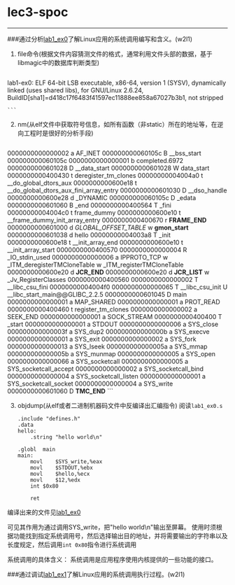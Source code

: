 # lec3-spoc
---

###通过分析[lab1_ex0](https://github.com/chyyuu/ucore_lab/blob/master/related_info/lab1/lab1-ex0.md)了解Linux应用的系统调用编写和含义。(w2l1)
 
1. file命令(根据文件内容猜测文件的格式，通常利用文件头部的数据，基于libmagic中的数据库判断类型)

	```
lab1-ex0: ELF 64-bit LSB  executable, x86-64, version 1 (SYSV), dynamically linked (uses shared libs), for GNU/Linux 2.6.24, BuildID[sha1]=d418c17f6483f41597ec11888ee858a67027b3b1, not stripped
	
	```

2. nm(从elf文件中获取符号信息，如所有函数（非static）所在的地址等，在逆向工程时是很好的分析手段)

	```
0000000000000002 a AF_INET000000000060105c B __bss_start000000000060105c 0000000000000001 b completed.69720000000000601028 D __data_start0000000000601028 W data_start0000000000400430 t deregister_tm_clones00000000004004a0 t __do_global_dtors_aux0000000000600e18 t __do_global_dtors_aux_fini_array_entry0000000000601030 D __dso_handle0000000000600e28 d _DYNAMIC000000000060105c D _edata0000000000601060 B _end0000000000400564 T _fini00000000004004c0 t frame_dummy0000000000600e10 t __frame_dummy_init_array_entry0000000000400670 r __FRAME_END__0000000000601000 d _GLOBAL_OFFSET_TABLE_                 w __gmon_start__0000000000601038 d hello00000000004003a8 T _init0000000000600e18 t __init_array_end0000000000600e10 t __init_array_start0000000000400570 0000000000000004 R _IO_stdin_used0000000000000006 a IPPROTO_TCP                 w _ITM_deregisterTMCloneTable                 w _ITM_registerTMCloneTable0000000000600e20 d __JCR_END__0000000000600e20 d __JCR_LIST__                 w _Jv_RegisterClasses0000000000400560 0000000000000002 T __libc_csu_fini00000000004004f0 0000000000000065 T __libc_csu_init                 U __libc_start_main@@GLIBC_2.2.50000000000601045 D main0000000000000001 a MAP_SHARED0000000000000001 a PROT_READ0000000000400460 t register_tm_clones0000000000000002 a SEEK_END0000000000000001 a SOCK_STREAM0000000000400400 T _start0000000000000001 a STDOUT0000000000000006 a SYS_close000000000000003f a SYS_dup2000000000000000b a SYS_execve0000000000000001 a SYS_exit0000000000000002 a SYS_fork0000000000000013 a SYS_lseek000000000000005a a SYS_mmap000000000000005b a SYS_munmap0000000000000005 a SYS_open0000000000000066 a SYS_socketcall0000000000000005 a SYS_socketcall_accept0000000000000002 a SYS_socketcall_bind0000000000000004 a SYS_socketcall_listen0000000000000001 a SYS_socketcall_socket0000000000000004 a SYS_write0000000000601060 D __TMC_END__	```	
	
	
3. objdump(从elf或者二进制机器码文件中反编译出汇编指令)
阅读`lab1_ex0.s`

	```
	.include "defines.h"
	.data
	hello:
		.string "hello world\n"
	
	.globl	main
	main:
		movl	$SYS_write,%eax
		movl	$STDOUT,%ebx
		movl	$hello,%ecx
		movl	$12,%edx
		int	$0x80
	
		ret	
	```
	
编译出来的文件见[lab1_ex0](lab1_ex0.txt)

可见其作用为通过调用SYS_write，把"hello world\n"输出至屏幕。
使用时须根据功能找到指定系统调用号，然后选择输出目的地址，并将需要输出的字符串以及长度规定，然后调用`int 0x80`指令进行系统调用

系统调用的具体含义：
	系统调用是应用程序使用内核提供的一些功能的接口。
 
###通过调试[lab1_ex1](https://github.com/chyyuu/ucore_lab/blob/master/related_info/lab1/lab1-ex1.md)了解Linux应用的系统调用执行过程。(w2l1)
